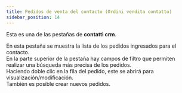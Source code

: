 ```yaml
---
title: Pedidos de venta del contacto (Ordini vendita contatto)
sidebar_position: 14
---
```


Esta es una de las pestañas de **contatti crm**.

En esta pestaña se muestra la lista de los pedidos ingresados para el contacto.  
En la parte superior de la pestaña hay campos de filtro que permiten realizar una búsqueda más precisa de los pedidos.  
Haciendo doble clic en la fila del pedido, este se abrirá para visualización/modificación.  
También es posible crear nuevos pedidos.